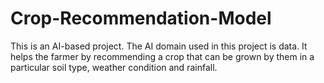 # Crop-Recommendation-Model
This is an AI-based project. The AI domain used in this project is data. It helps the farmer by recommending a crop that can be grown by them in a particular soil type, weather condition and rainfall.
